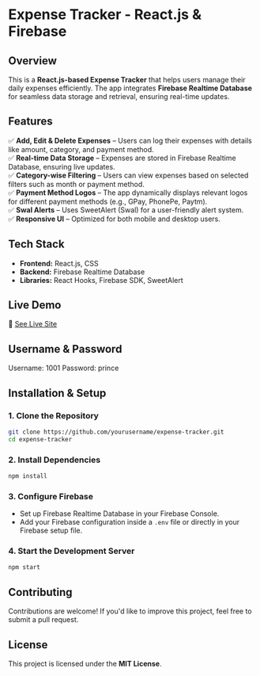 # **Expense Tracker - React.js & Firebase**

## **Overview**
This is a **React.js-based Expense Tracker** that helps users manage their daily expenses efficiently. The app integrates **Firebase Realtime Database** for seamless data storage and retrieval, ensuring real-time updates.

## **Features**
✅ **Add, Edit & Delete Expenses** – Users can log their expenses with details like amount, category, and payment method.  
✅ **Real-time Data Storage** – Expenses are stored in Firebase Realtime Database, ensuring live updates.  
✅ **Category-wise Filtering** – Users can view expenses based on selected filters such as month or payment method.  
✅ **Payment Method Logos** – The app dynamically displays relevant logos for different payment methods (e.g., GPay, PhonePe, Paytm).  
✅ **Swal Alerts** – Uses SweetAlert (Swal) for a user-friendly alert system.  
✅ **Responsive UI** – Optimized for both mobile and desktop users.  

## **Tech Stack**
- **Frontend:** React.js, CSS  
- **Backend:** Firebase Realtime Database  
- **Libraries:** React Hooks, Firebase SDK, SweetAlert  

## **Live Demo**
🔗 [See Live Site](https://expense4.netlify.app/)  

## **Username & Password**
Username: 1001
Password: prince

## **Installation & Setup**
### **1. Clone the Repository**
```bash
git clone https://github.com/yourusername/expense-tracker.git
cd expense-tracker
```

### **2. Install Dependencies**
```bash
npm install
```

### **3. Configure Firebase**
- Set up Firebase Realtime Database in your Firebase Console.
- Add your Firebase configuration inside a `.env` file or directly in your Firebase setup file.

### **4. Start the Development Server**
```bash
npm start
```

## **Contributing**
Contributions are welcome! If you'd like to improve this project, feel free to submit a pull request.  

## **License**
This project is licensed under the **MIT License**.

